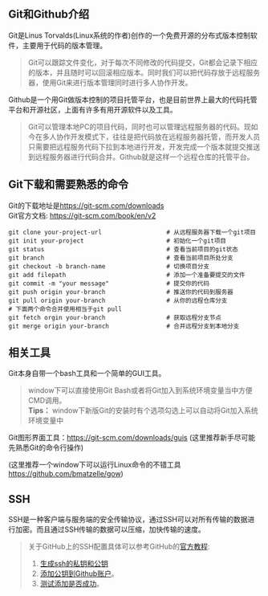 ## Git和Github介绍 ##

Git是Linus Torvalds(Linux系统的作者)创作的一个免费开源的分布式版本控制软件，主要用于代码的版本管理。

>Git可以跟踪文件变化，对于每次不同修改的代码提交，Git都会记录下相应的版本，并且随时可以回滚相应版本。同时我们可以把代码存放于远程服务器，使用Git来进行版本管理同时进行多人协作开发。

Github是一个用Git做版本控制的项目托管平台，也是目前世界上最大的代码托管平台和开源社区，上面有许多有用开源软件以及工具。

>Git可以管理本地PC的项目代码，同时也可以管理远程服务器的代码。现如今在多人协作开发模式下，往往是把代码放在远程服务器托管，而开发人员只需要把远程服务代码下拉到本地进行开发，开发完成一个版本就提交推送到远程服务器进行代码合并。Github就是这样一个远程仓库的托管平台。
## Git下载和需要熟悉的命令

Git的下载地址是<https://git-scm.com/downloads>   
Git官方文档: <https://git-scm.com/book/en/v2>

    git clone your-project-url                  # 从远程服务器下载一个git项目
    git init your-project                       # 初始化一个git项目
	git status                                  # 查看当前项目的git状态
	git branch                                  # 查看当前项目所处分支
	git checkout -b branch-name                 # 切换项目分支
	git add filepath                            # 添加一个准备要提交的文件
	git commit -m "your message"                # 提交你的代码
	git push origin your-branch                 # 推送你的代码到服务器
	git pull origin your-branch                 # 从你的远程仓库分支
	# 下面两个命令合并使用相当于git pull
	git fetch orgin your-branch                 # 获取远程分支节点
	git merge origin your-branch                # 合并远程分支到本地分支



## 相关工具
Git本身自带一个bash工具和一个简单的GUI工具。  
>window下可以直接使用Git Bash或者将Git加入到系统环境变量当中方便CMD调用。  
>**Tips：** window下新版Git的安装时有个选项勾选上可以自动将Git加入系统环境变量中

Git图形界面工具：<https://git-scm.com/downloads/guis> (这里推荐新手尽可能先熟悉Git的命令行操作)

(这里推荐一个window下可以运行Linux命令的不错工具<https://github.com/bmatzelle/gow>)


## SSH

SSH是一种客户端与服务端的安全传输协议，通过SSH可以对所有传输的数据进行加密。而且通过SSH传输的数据可以压缩，加快传输的速度。

> 关于GitHub上的SSH配置具体可以参考GitHub的[官方教程](https://help.github.com/articles/connecting-to-github-with-ssh/):   
> 1. [生成ssh的私钥和公钥](https://help.github.com/articles/generating-a-new-ssh-key-and-adding-it-to-the-ssh-agent/)  
> 2. [添加公钥到Github账户](https://help.github.com/articles/adding-a-new-ssh-key-to-your-github-account/)。  
> 3. [测试添加是否成功](https://help.github.com/articles/testing-your-ssh-connection/)。
